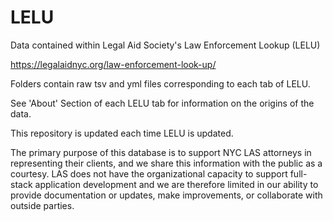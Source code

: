 # LELU
Data contained within Legal Aid Society's Law Enforcement Lookup (LELU)

https://legalaidnyc.org/law-enforcement-look-up/

Folders contain raw tsv and yml files corresponding to each tab of LELU.

See 'About' Section of each LELU tab for information on the origins of the data. 

This repository is updated each time LELU is updated. 

The primary purpose of this database is to support NYC LAS attorneys in representing their clients, and we share this information with the public as a courtesy. LAS does not have the organizational capacity to support full-stack application development and we are therefore limited in our ability to provide documentation or updates, make improvements, or collaborate with outside parties.
